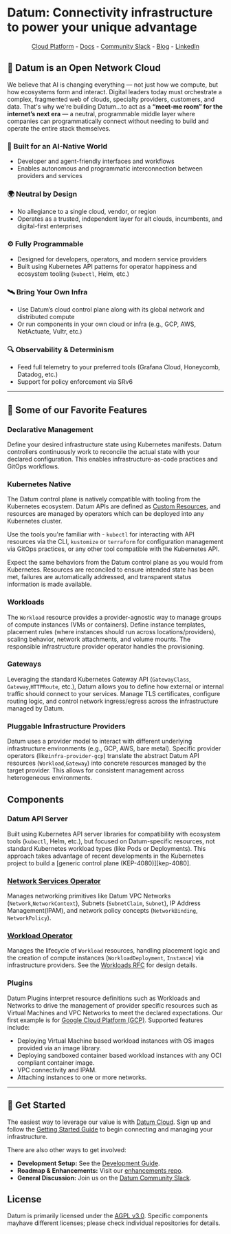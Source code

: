 # Datum: Connectivity infrastructure to power your unique advantage

<p align="center">
  <a href="https://cloud.datum.net">Cloud Platform</a> -
  <a href="https://docs.datum.net">Docs</a> -
  <a href="https://slack.datum.net">Community Slack</a> -
  <a href="https://www.datum.net/blog/">Blog</a> -
  <a href="https://www.linkedin.com/company/datum-cloud/">LinkedIn</a>
</p>

## 🤝 Datum is an Open Network Cloud

We believe that AI is changing everything — not just how we compute, but how
ecosystems form and interact. Digital leaders today must orchestrate a complex,
fragmented web of clouds, specialty providers, customers, and data. That's why
we're building Datum...to act as a **“meet-me room” for the internet’s next
era** — a neutral, programmable middle layer where companies can
programmatically connect without needing to build and operate the entire stack
themselves.

### 🧠 Built for an AI-Native World

- Developer and agent-friendly interfaces and workflows
- Enables autonomous and programmatic interconnection between providers and
  services

### 🌍 Neutral by Design

- No allegiance to a single cloud, vendor, or region
- Operates as a trusted, independent layer for alt clouds, incumbents, and
  digital-first enterprises

### ⚙️ Fully Programmable

- Designed for developers, operators, and modern service providers
- Built using Kubernetes API patterns for operator happiness and ecosystem
  tooling (`kubectl`, Helm, etc.)

### 🛰 Bring Your Own Infra

- Use Datum’s cloud control plane along with its global network and distributed
  compute
- Or run components in your own cloud or infra (e.g., GCP, AWS, NetActuate,
  Vultr, etc.)

### 🔍 Observability & Determinism

- Feed full telemetry to your preferred tools (Grafana Cloud, Honeycomb,
  Datadog, etc.)
- Support for policy enforcement via SRv6

---

## 🚀 Some of our Favorite Features

### Declarative Management

Define your desired infrastructure state using Kubernetes manifests. Datum
controllers continuously work to reconcile the actual state with your declared
configuration. This enables infrastructure-as-code practices and GitOps
workflows.

### Kubernetes Native

The Datum control plane is natively compatible with tooling from the Kubernetes
ecosystem. Datum APIs are defined as [Custom Resources][k8s-custom-resources],
and resources are managed by operators which can be deployed into any Kubernetes
cluster.

Use the tools you're familiar with - `kubectl` for interacting with API
resources via the CLI, `kustomize` or `terraform` for configuration management
via GitOps practices, or any other tool compatible with the Kubernetes API.

Expect the same behaviors from the Datum control plane as you would from
Kubernetes. Resources are reconciled to ensure intended state has been met,
failures are automatically addressed, and transparent status information is made
available.

[k8s-custom-resources]:
    https://kubernetes.io/docs/concepts/extend-kubernetes/api-extension/custom-resources/

### Workloads

The `Workload` resource provides a provider-agnostic way to manage groups of
compute instances (VMs or containers). Define instance templates, placement
rules (where instances should run across locations/providers), scaling behavior,
network attachments, and volume mounts. The responsible infrastructure provider
operator handles the provisioning.

### Gateways

Leveraging the standard Kubernetes Gateway API (`GatewayClass`,
`Gateway`,`HTTPRoute`, etc.), Datum allows you to define how external or
internal traffic should connect to your services. Manage TLS certificates,
configure routing logic, and control network ingress/egress across the
infrastructure managed by Datum.

### Pluggable Infrastructure Providers

Datum uses a provider model to interact with different underlying infrastructure
environments (e.g., GCP, AWS, bare metal). Specific provider operators
(like`infra-provider-gcp`) translate the abstract Datum API resources
(`Workload`,`Gateway`) into concrete resources managed by the target provider.
This allows for consistent management across heterogeneous environments.

## Components

### Datum API Server

Built using Kubernetes API server libraries for compatibility with ecosystem
tools (`kubectl`, Helm, etc.), but focused on Datum-specific resources, not
standard Kubernetes workload types (like Pods or Deployments). This approach
takes advantage of recent developments in the Kubernetes project to build a
[generic control plane (KEP-4080)][kep-4080].

### [Network Services Operator](https://github.com/datum-cloud/network-services-operator)

Manages networking primitives like Datum VPC Networks
(`Network`,`NetworkContext`), Subnets (`SubnetClaim`, `Subnet`), IP Address
Management(IPAM), and network policy concepts (`NetworkBinding`,
`NetworkPolicy`).

### [Workload Operator](https://github.com/datum-cloud/workload-operator)

Manages the lifecycle of `Workload` resources, handling placement logic and the
creation of compute instances (`WorkloadDeployment`, `Instance`) via
infrastructure providers. See the [Workloads
RFC](https://github.com/datum-cloud/enhancements/tree/main/enhancements/compute/workloads)
for design details.

### Plugins

Datum Plugins interpret resource definitions such as Workloads and Networks to
drive the management of provider specific resources such as Virtual Machines and
VPC Networks to meet the declared expectations. Our first example is for [Google
Cloud Platform (GCP)](https://github.com/datum-cloud/infra-provider-gcp).
Supported features include:

- Deploying Virtual Machine based workload instances with OS images provided via
  an image library.
- Deploying sandboxed container based workload instances with any OCI compliant
  container image.
- VPC connectivity and IPAM.
- Attaching instances to one or more networks.

---

## 🔗 Get Started

The easiest way to leverage our value is with [Datum
Cloud](https://cloud.datum.net). Sign up and follow the [Getting Started
Guide](https://docs.datum.net/docs/get-started/) to begin connecting and
managing your infrastructure.

There are also other ways to get involved:

- **Development Setup:** See the [Development
  Guide](https://docs.datum.net/docs/tasks/developer-guide/).
- **Roadmap & Enhancements:** Visit our [enhancements
  repo](https://link.datum.net/enhancements).
- **General Discussion:** Join us on the [Datum Community
  Slack](https://link.datum.net/datumslack).

## License

Datum is primarily licensed under the [AGPL v3.0](https://www.gnu.org/licenses/agpl-3.0.en.html).
Specific components mayhave different licenses; please check individual
repositories for details.
